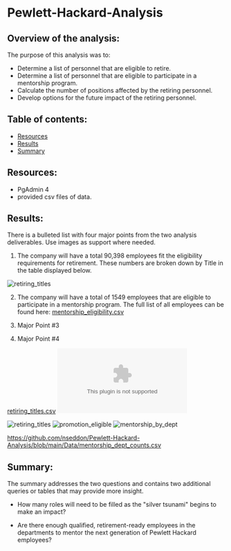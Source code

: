# Pewlett-Hackard-Analysis

## Overview of the analysis:

The purpose of this analysis was to:
- Determine a list of personnel that are eligible to retire.
- Determine a list of personnel that are eligible to participate in a mentorship program.
- Calculate the number of positions affected by the retiring personnel.
- Develop options for the future impact of the retiring personnel. 

## Table of contents:
* [Resources](#resources)
* [Results](#results)
* [Summary](#summary)

## Resources:
- PgAdmin 4
- provided csv files of data.

## Results:

There is a bulleted list with four major points from the two analysis deliverables. Use images as support where needed.
1. The company will have a total 90,398 employees fit the eligibility requirements for retirement.  These numbers are broken down by Title in the table displayed below.

![retiring_titles](https://user-images.githubusercontent.com/89038310/137605246-5b84ccb6-7c73-43bd-98b4-3b0ffd7ad72a.png)

2. The company will have a total of 1549 employees that are eligible to participate in a mentorship program.  The full list of all employees can be found here:
[mentorship_eligibility.csv](https://github.com/nseddon/Pewlett-Hackard-Analysis/blob/main/Data/mentorship_eligibility.csv)

3. Major Point #3
4. Major Point #4

[retiring_titles.csv](https://github.com/nseddon/Pewlett-Hackard-Analysis/blob/main/Data/retiring_titles.csv)
![retiring_titles.csv](https://github.com/nseddon/Pewlett-Hackard-Analysis/blob/main/Data/retiring_titles.csv)

![retiring_titles](https://user-images.githubusercontent.com/89038310/137605246-5b84ccb6-7c73-43bd-98b4-3b0ffd7ad72a.png)
![promotion_eligible](https://user-images.githubusercontent.com/89038310/137605280-4d5fa61a-f6bf-4d6d-9732-f0da01202373.png)
![mentorship_by_dept](https://user-images.githubusercontent.com/89038310/137605308-6ebf7679-4a75-411e-8be8-ac694e0e4e5a.png)


https://github.com/nseddon/Pewlett-Hackard-Analysis/blob/main/Data/mentorship_dept_counts.csv

## Summary:

The summary addresses the two questions and contains two additional queries or tables that may provide more insight.

- How many roles will need to be filled as the "silver tsunami" begins to make an impact?

- Are there enough qualified, retirement-ready employees in the departments to mentor the next generation of Pewlett Hackard employees?
